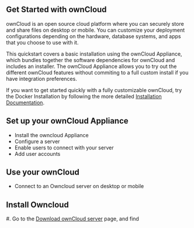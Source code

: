## Get Started with ownCloud

ownCloud is an open source cloud platform where you can securely store and share files on desktop or mobile. You can customize your deployment configurations depending on the hardware, database systems, and apps that you choose to use with it. 

This quickstart covers a basic installation using the ownCloud Appliance, which bundles together the software dependencies for ownCloud and includes an installer. The ownCloud Appliance allows you to try out the different ownCloud features without commiting to a full custom install if you have integration preferences. 

If you want to get started quickly with a fully customizable ownCloud, try the Docker Installation by following the more detailed [Installation Documentation](https://doc.owncloud.org/server/10.3/admin_manual/installation/).

## Set up your ownCloud Appliance
* Install the owncloud Appliance
* Configure a server
* Enable users to connect with your server
* Add user accounts

## Use your ownCloud
* Connect to an Owncloud server on desktop or mobile

## Install Owncloud

#. Go to the [Download ownCloud server](https://owncloud.org/download/#owncloud-server) page, and find 